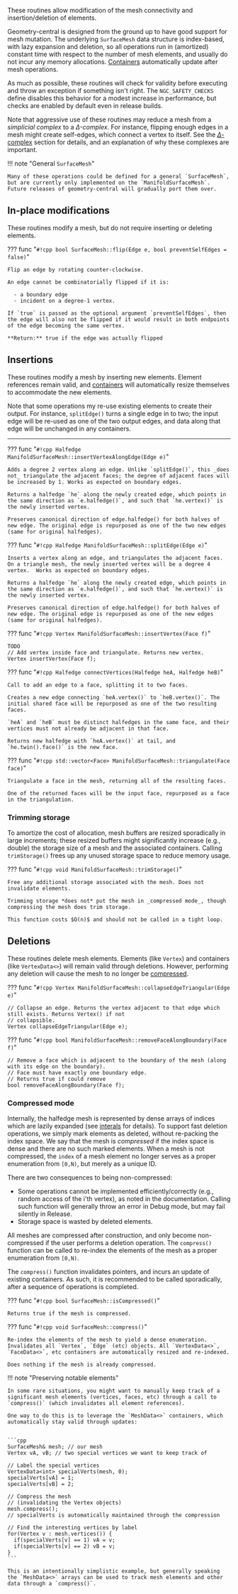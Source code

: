 These routines allow modification of the mesh connectivity and insertion/deletion of elements.

Geometry-central is designed from the ground up to have good support for mesh mutation. The underlying `SurfaceMesh` data structure is index-based, with lazy expansion and deletion, so all operations run in (amortized) constant time with respect to the number of mesh elements, and usually do not incur any memory allocations. [Containers](containers.md) automatically update after mesh operations.

As much as possible, these routines will check for validity before executing and throw an exception if something isn't right. The `NGC_SAFETY_CHECKS` define disables this behavior for a modest increase in performance, but checks are enabled by default even in release builds.

Note that aggressive use of these routines may reduce a mesh from a _simplicial complex_ to a _$\Delta$-complex_. For instance, flipping enough edges in a mesh might create self-edges, which connect a vertex to itself. See the [$\Delta$-complex](delta_complex.md) section for details, and an explanation of why these complexes are important.

!!! note "General `SurfaceMesh`"
    
    Many of these operations could be defined for a general `SurfaceMesh`, but are currently only implemented on the `ManifoldSurfaceMesh`. Future releases of geometry-central will gradually port them over.

## In-place modifications

These routines modify a mesh, but do not require inserting or deleting elements.

??? func "`#!cpp bool SurfaceMesh::flip(Edge e, bool preventSelfEdges = false)`"

    Flip an edge by rotating counter-clockwise.

    An edge cannot be combinatorially flipped if it is:

      - a boundary edge
      - incident on a degree-1 vertex.

    If `true` is passed as the optional argument `preventSelfEdges`, then the edge will also not be flipped if it would result in both endpoints of the edge becoming the same vertex. 

    **Return:** true if the edge was actually flipped 


## Insertions

These routines modify a mesh by inserting new elements. Element references remain valid, and [containers](containers.md) will automatically resize themselves to accommodate the new elements. 

Note that some operations my re-use existing elements to create their output. For instance, `splitEdge()` turns a single edge in to two; the input edge will be re-used as one of the two output edges, and data along that edge will be unchanged in any containers.

---

??? func "`#!cpp Halfedge ManifoldSurfaceMesh::insertVertexAlongEdge(Edge e)`"

    Adds a degree 2 vertex along an edge. Unlike `splitEdge()`, this _does not_ triangulate the adjacent faces; the degree of adjacent faces will be increased by 1. Works as expected on boundary edges.

    Returns a halfedge `he` along the newly created edge, which points in the same direction as `e.halfedge()`, and such that `he.vertex()` is the newly inserted vertex.

    Preserves canonical direction of edge.halfedge() for both halves of new edge. The original edge is repurposed as one of the two new edges (same for original halfedges).


??? func "`#!cpp Halfedge ManifoldSurfaceMesh::splitEdge(Edge e)`"

    Inserts a vertex along an edge, and triangulates the adjacent faces. On a triangle mesh, the newly inserted vertex will be a degree 4 vertex.  Works as expected on boundary edges.

    Returns a halfedge `he` along the newly created edge, which points in the same direction as `e.halfedge()`, and such that `he.vertex()` is the newly inserted vertex.

    Preserves canonical direction of edge.halfedge() for both halves of new edge. The original edge is repurposed as one of the new edges (same for original halfedges).
    

??? func "`#!cpp Vertex ManifoldSurfaceMesh::insertVertex(Face f)`"

    TODO
    // Add vertex inside face and triangulate. Returns new vertex.
    Vertex insertVertex(Face f);


??? func "`#!cpp Halfedge connectVertices(Halfedge heA, Halfedge heB)`"

    Call to add an edge to a face, splitting it to two faces.

    Creates a new edge connecting `heA.vertex()` to `heB.vertex()`. The initial shared face will be repurposed as one of the two resulting faces.
    
    `heA` and `heB` must be distinct halfedges in the same face, and their vertices must not already be adjacent in that face.

    Returns new halfedge with `heA.vertex()` at tail, and `he.twin().face()` is the new face.


??? func "`#!cpp std::vector<Face> ManifoldSurfaceMesh::triangulate(Face face)`"

    Triangulate a face in the mesh, returning all of the resulting faces.
    
    One of the returned faces will be the input face, repurposed as a face in the triangulation.


### Trimming storage
    
To amortize the cost of allocation, mesh buffers are resized sporadically in large increments; these resized buffers might significantly increase (e.g., double) the storage size of a mesh and the associated containers. Calling `trimStorage()` frees up any unused storage space to reduce memory usage. 

??? func "`#!cpp void ManifoldSurfaceMesh::trimStorage()`"

    Free any additional storage associated with the mesh. Does not invalidate elements.

    Trimming storage *does not* put the mesh in _compressed mode_, though compressing the mesh does trim storage.

    This function costs $O(n)$ and should not be called in a tight loop.


## Deletions

These routines delete mesh elements. Elements (like `Vertex`) and containers (like `VertexData<>`) will remain valid through deletions. However, performing any deletion will cause the mesh to no longer be [compressed](#compressed-mode).

??? func "`#!cpp Vertex ManifoldSurfaceMesh::collapseEdgeTriangular(Edge e)`"

    // Collapse an edge. Returns the vertex adjacent to that edge which still exists. Returns Vertex() if not
    // collapsible.
    Vertex collapseEdgeTriangular(Edge e);

??? func "`#!cpp bool ManifoldSurfaceMesh::removeFaceAlongBoundary(Face f)`"

    // Remove a face which is adjacent to the boundary of the mesh (along with its edge on the boundary).
    // Face must have exactly one boundary edge.
    // Returns true if could remove
    bool removeFaceAlongBoundary(Face f);


### Compressed mode

Internally, the halfedge mesh is represented by dense arrays of indices which are lazily expanded (see [interals](internals.md) for details). To support fast deletion operations, we simply mark elements as deleted, without re-packing the index space. We say that the mesh is _compressed_ if the index space is dense and there are no such marked elements. When a mesh is not compressed, the `index` of a mesh element no longer serves as a proper enumeration from `[0,N)`, but merely as a unique ID.

There are two consequences to being non-compressed:

  - Some operations cannot be implemented efficiently/correctly (e.g., random access of the i'th vertex), as noted in the documentation. Calling such function will generally throw an error in Debug mode, but may fail silently in Release.
  - Storage space is wasted by deleted elements.


All meshes are compressed after construction, and only become non-compressed if the user performs a deletion operation. The `compress()` function can be called to re-index the elements of the mesh as a proper enumeration from `[0,N)`.

The `compress()` function invalidates pointers, and incurs an update of existing containers. As such, it is recommended to be called sporadically, after a sequence of operations is completed.

??? func "`#!cpp bool SurfaceMesh::isCompressed()`"

    Returns true if the mesh is compressed.

??? func "`#!cpp void SurfaceMesh::compress()`"

    Re-index the elements of the mesh to yield a dense enumeration. Invalidates all `Vertex`, `Edge` (etc) objects. All `VertexData<>`, `FaceData<>`, etc containers are automatically resized and re-indexed.

    Does nothing if the mesh is already compressed.


!!! note "Preserving notable elements"

    In some rare situations, you might want to manually keep track of a significant mesh elements (vertices, faces, etc) through a call to `compress()` (which invalidates all element references).

    One way to do this is to leverage the `MeshData<>` containers, which automatically stay valid through updates:
    

    ```cpp
    SurfaceMesh& mesh; // our mesh
    Vertex vA, vB; // two special vertices we want to keep track of

    // Label the special vertices
    VertexData<int> specialVerts(mesh, 0);
    specialVerts[vA] = 1;
    specialVerts[vB] = 2;

    // Compress the mesh
    // (invalidating the Vertex objects)
    mesh.compress();   
    // specialVerts is automatically maintained through the compression

    // Find the interesting vertices by label
    for(Vertex v : mesh.vertices()) {
      if(specialVerts[v] == 1) vA = v;
      if(specialVerts[v] == 2) vB = v;
    }
    ```

    This is an intentionally simplistic example, but generally speaking the `MeshData<>` arrays can be used to track mesh elements and other data through a `compress()`.


